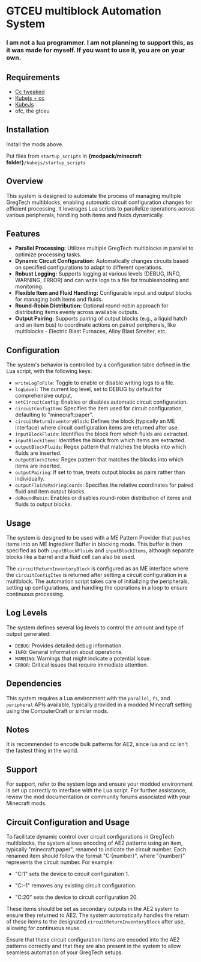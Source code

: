 # GTCEU multiblock Automation System

### I am not a lua programmer. I am not planning to support this, as it was made for myself. If you want to use it, you are on your own.

## Requirements
- [Cc tweaked](https://modrinth.com/mod/cc-tweaked)
- [Kubejs + cc](https://modrinth.com/mod/kubejs+cc-tweaked)
- [KubeJs](https://modrinth.com/mod/kubejs)
- ofc, the gtceu

## Installation
Install the mods above.

Put files from `startup_scripts` in **{modpack/minecraft folder}**`/kubejs/startup_scripts`


## Overview
This system is designed to automate the process of managing multiple GregTech multiblocks, enabling automatic circuit configuration changes for efficient processing. It leverages Lua scripts to parallelize operations across various peripherals, handling both items and fluids dynamically.

## Features
- **Parallel Processing:** Utilizes multiple GregTech multiblocks in parallel to optimize processing tasks.
- **Dynamic Circuit Configuration:** Automatically changes circuits based on specified configurations to adapt to different operations.
- **Robust Logging:** Supports logging at various levels (DEBUG, INFO, WARNING, ERROR) and can write logs to a file for troubleshooting and monitoring.
- **Flexible Item and Fluid Handling:** Configurable input and output blocks for managing both items and fluids.
- **Round-Robin Distribution:** Optional round-robin approach for distributing items evenly across available outputs.
- **Output Pairing:** Supports pairing of output blocks (e.g., a liquid hatch and an item bus) to coordinate actions on paired peripherals, like multiblocks - Electric Blast Furnaces, Alloy Blast Smelter, etc.

## Configuration
The system's behavior is controlled by a configuration table defined in the Lua script, with the following keys:

- `writeLogToFile`: Toggle to enable or disable writing logs to a file.
- `logLevel`: The current log level, set to DEBUG by default for comprehensive output.
- `setCircuitConfig`: Enables or disables automatic circuit configuration.
- `circuitConfigItem`: Specifies the item used for circuit configuration, defaulting to "minecraft:paper".
- `circuitReturnInventoryBlock`: Defines the block (typically an ME interface) where circuit configuration items are returned after use.
- `inputBlockFluids`: Identifies the block from which fluids are extracted.
- `inputBlockItems`: Identifies the block from which items are extracted.
- `outputBlockFluids`: Regex pattern that matches the blocks into which fluids are inserted.
- `outputBlockItems`: Regex pattern that matches the blocks into which items are inserted.
- `outputPairing`: If set to true, treats output blocks as pairs rather than individually.
- `outputFluidsPairingCoords`: Specifies the relative coordinates for paired fluid and item output blocks.
- `doRoundRobin`: Enables or disables round-robin distribution of items and fluids to output blocks.

## Usage
The system is designed to be used with a ME Pattern Provider that pushes items into an ME Ingredient Buffer in blocking mode. This buffer is then specified as both `inputBlockFluids` and `inputBlockItems`, although separate blocks like a barrel and a fluid cell can also be used.

The `circuitReturnInventoryBlock` is configured as an ME interface where the `circuitConfigItem` is returned after setting a circuit configuration in a multiblock. The automation script takes care of initializing the peripherals, setting up configurations, and handling the operations in a loop to ensure continuous processing.

## Log Levels
The system defines several log levels to control the amount and type of output generated:

- `DEBUG`: Provides detailed debug information.
- `INFO`: General information about operations.
- `WARNING`: Warnings that might indicate a potential issue.
- `ERROR`: Critical issues that require immediate attention.

## Dependencies
This system requires a Lua environment with the `parallel`, `fs`, and `peripheral` APIs available, typically provided in a modded Minecraft setting using the ComputerCraft or similar mods.

## Notes
It is recommended to encode bulk patterns for AE2, since lua and cc isn't the fastest thing in the world.

## Support
For support, refer to the system logs and ensure your modded environment is set up correctly to interface with the Lua script. For further assistance, review the mod documentation or community forums associated with your Minecraft mods.

## Circuit Configuration and Usage

To facilitate dynamic control over circuit configurations in GregTech multiblocks, the system allows encoding of AE2 patterns using an item, typically "minecraft:paper", renamed to indicate the circuit number. Each renamed item should follow the format "C:{number}", where "{number}" represents the circuit number. For example:



- "C:1" sets the device to circuit configuration 1.

- "C:-1" removes any existing circuit configuration.

- "C:20" sets the device to circuit configuration 20.



These items should be set as secondary outputs in the AE2 system to ensure they returned to AE2. The system automatically handles the return of these items to the designated `circuitReturnInventoryBlock` after use, allowing for continuous reuse.



Ensure that these circuit configuration items are encoded into the AE2 patterns correctly and that they are also present in the system to allow seamless automation of your GregTech setups.

